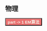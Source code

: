 ## 物理

<a href="/#/ml/0"><button class="mybutton" style="background-color: #ea7070"><b><font color='#f4f0e6'>part -> 1 EM算法</font></b></button></a>